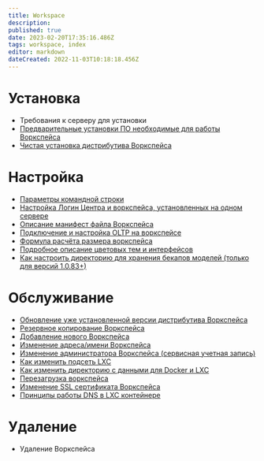 ```yaml
---
title: Workspace
description: 
published: true
date: 2023-02-20T17:35:16.486Z
tags: workspace, index
editor: markdown
dateCreated: 2022-11-03T10:18:18.456Z
---
```


# Установка
- Требования к серверу для установки 
- [Предварительные установки ПО необходимые для работы Воркспейса](/ru/workspace/softInstal)
- [Чистая установка дистрибутива Воркспейса](/ru/workspace/cleaninstallation)
# Настройка
- [Параметры командной строки](/ru/workspace/config/commandline)
- [Настройка Логин Центра и воркспейса, установленных на одном сервере](/ru/workspace/config/configurarionLcWorkspace) 
- [Описание манифест файла Воркспейса](/ru/workspace/config/manifest)
- [Подключение и настройка OLTP на воркспейсе](/ru/workspace/config/oltp)
- [Формула расчёта размера воркспейса](/ru/workspace/config/wsSizeFormula)
- [Подробное описание цветовых тем и интерфейсов](/ru/workspace/config/colorScheme)
- [Как настроить директорию для хранения бекапов моделей (только для версий 1.0.83+)](/ru/workspace/config/customBackupsDirectory)
# Обслуживание
- [Обновление уже установленной версии дистрибутива Воркспейса](/ru/workspace/maintenance/update)
- [Резервное копирование Воркспейса](/ru/workspace/maintenance/backup)
- [Добавление нового Воркспейса](/ru/workspace/maintenance/add_workspace)
- [Изменение адреса/имени Воркспейса](/ru/workspace/maintenance/changeworkspacename)
- [Изменение администратора Воркспейса (сервисная учетная запись)](/ru/workspace/maintenance/changeWorkspaceSuperAdmin)
- [Как изменить подсеть LXC](/ru/workspace/maintenance/lxcChangeAddressInfo)
- [Как изменить директорию с данными для Docker и LXC](/ru/workspace/maintenance/dockerAndLxcChangeDataFolder)
- [Перезагрузка воркспейса](/ru/workspace/maintenance/restartWorkspace)
- [Изменение SSL сертификата Воркспейса](/ru/workspace/maintenance/updateSSL)
- [Принципы работы DNS в LXC контейнере](/ru/workspace/maintenance/dnsInLxcContainer)
# Удаление
- Удаление Воркспейса
    